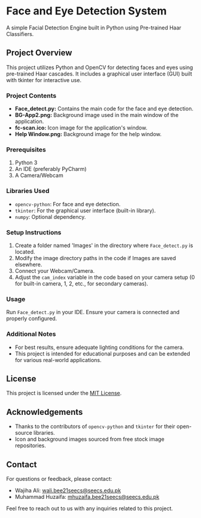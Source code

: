 # Face and Eye Detection System

A simple Facial Detection Engine built in Python using Pre-trained Haar Classifiers.

## Project Overview

This project utilizes Python and OpenCV for detecting faces and eyes using pre-trained Haar cascades. It includes a graphical user interface (GUI) built with tkinter for interactive use.

### Project Contents

- **Face_detect.py:** Contains the main code for the face and eye detection.
- **BG-App2.png:** Background image used in the main window of the application.
- **fc-scan.ico:** Icon image for the application's window.
- **Help Window.png:** Background image for the help window.

### Prerequisites

1. Python 3
2. An IDE (preferably PyCharm)
3. A Camera/Webcam

### Libraries Used

- `opencv-python`: For face and eye detection.
- `tkinter`: For the graphical user interface (built-in library).
- `numpy`: Optional dependency.

### Setup Instructions

1. Create a folder named 'Images' in the directory where `Face_detect.py` is located.
2. Modify the image directory paths in the code if Images are saved elsewhere.
3. Connect your Webcam/Camera.
4. Adjust the `cam_index` variable in the code based on your camera setup (0 for built-in camera, 1, 2, etc., for secondary cameras).

### Usage

Run `Face_detect.py` in your IDE. Ensure your camera is connected and properly configured.

### Additional Notes

- For best results, ensure adequate lighting conditions for the camera.
- This project is intended for educational purposes and can be extended for various real-world applications.

## License

This project is licensed under the [MIT License](LICENSE).

## Acknowledgements

- Thanks to the contributors of `opencv-python` and `tkinter` for their open-source libraries.
- Icon and background images sourced from free stock image repositories.

## Contact

For questions or feedback, please contact:

- Wajiha Ali: [wali.bee21seecs@seecs.edu.pk](mailto:wali.bee21seecs@seecs.edu.pk)
- Muhammad Huzaifa: [mhuzaifa.bee21seecs@seecs.edu.pk](mailto:mhuzaifa.bee21seecs@seecs.edu.pk)

Feel free to reach out to us with any inquiries related to this project.

